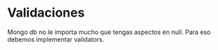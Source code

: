 # Validaciones

Mongo db no le importa mucho que tengas aspectos en null. Para eso debemos implementar validators.



